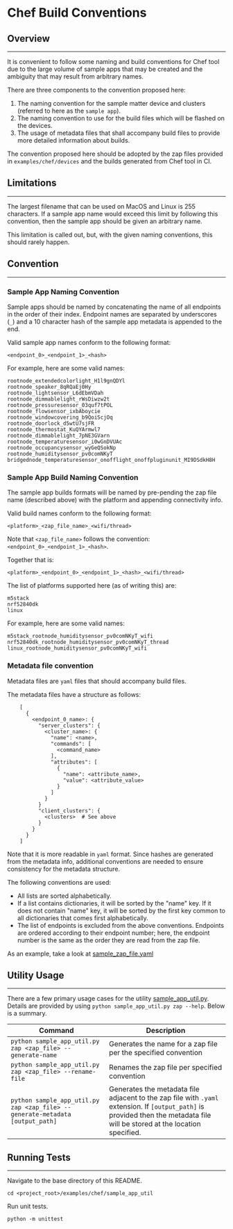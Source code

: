# Chef Build Conventions


## Overview

---

It is convenient to follow some naming and build conventions for Chef tool due to the large
volume of sample apps that may be created and the ambiguity that may result from arbitrary
names.

There are three components to the convention proposed here:
1. The naming convention for the sample matter device and clusters (referred to here as the
`sample app`).
2. The naming convention to use for the build files which will be flashed on the devices.
3. The usage of metadata files that shall accompany build files to provide more detailed
information about builds.

The convention proposed here should be adopted by the zap files provided in `examples/chef/devices`
and the builds generated from Chef tool in CI.

## Limitations

---

The largest filename that can be used on MacOS and Linux is 255 characters.
If a sample app name would exceed this limit by following this convention, then the sample app
should be given an arbitrary name.

This limitation is called out, but, with the given naming conventions, this should rarely happen.

## Convention

---

### Sample App Naming Convention

Sample apps should be named by concatenating the name of all endpoints in the order of their index.
Endpoint names are separated by underscores (`_`) and a 10 character hash of the sample app
metadata is appended to the end.

Valid sample app names conform to the following format:
```
<endpoint_0>_<endpoint_1>_<hash>
```

For example, here are some valid names:
```
rootnode_extendedcolorlight_H1l9gnQDYl
rootnode_speaker_8qRQaEj0Hy
rootnode_lightsensor_L6dEbmVDah
rootnode_dimmablelight_rWsDiwzw2t
rootnode_pressuresensor_03quf7tPOL
rootnode_flowsensor_ixbAboycie
rootnode_windowcovering_b9QoiScjOq
rootnode_doorlock_d5wtU7sjFR
rootnode_thermostat_KuQYArmwl7
rootnode_dimmablelight_7pNE3GVarn
rootnode_temperaturesensor_i0wGnDVUAc
rootnode_occupancysensor_wyGeQSokNp
rootnode_humiditysensor_pv0comNKyT
bridgednode_temperaturesensor_onofflight_onoffpluginunit_MI9DSdkH8H
```

### Sample App Build Naming Convention

The sample app builds formats will be named by pre-pending the zap file name (described above)
with the platform and appending connectivity info.

Valid build names conform to the following format:
```
<platform>_<zap_file_name>_<wifi/thread>
```

Note that `<zap_file_name>` follows the convention: `<endpoint_0>_<endpoint_1>_<hash>`.

Together that is:
```
<platform>_<endpoint_0>_<endpoint_1>_<hash>_<wifi/thread>
```

The list of platforms supported here (as of writing this) are:
```
m5stack
nrf52840dk
linux
```

For example, here are some valid names:
```
m5stack_rootnode_humiditysensor_pv0comNKyT_wifi
nrf52840dk_rootnode_humiditysensor_pv0comNKyT_thread
linux_rootnode_humiditysensor_pv0comNKyT_wifi
```

### Metadata file convention

Metadata files are `yaml` files that should accompany build files.

The metadata files have a structure as follows:
```
    [
      {
        <endpoint_0_name>: {
          "server_clusters": {
            <cluster_name>: {
              "name": <name>,
              "commands": [
                <command_name>
              ],
              "attributes": [
                {
                  "name": <attribute_name>,
                  "value": <attribute_value>
                }
              ]
            }
          }
          "client_clusters": {
            <clusters>  # See above
          }
        }
      }
    ]
```

Note that it is more readable in `yaml` format. Since hashes are generated from the metadata info,
additional conventions are needed to ensure consistency for the metadata structure.

The following conventions are used:
- All lists are sorted alphabetically.
- If a list contains dictionaries, it will be sorted by the "name" key. If it does not contain
  "name" key, it will be sorted by the first key common to all dictionaries that comes
  first alphabetically.
- The list of endpoints is excluded from the above conventions. Endpoints are ordered according
  to their endpoint number; here, the endpoint number is the same as the order they are read
  from the zap file.

As an example, take a look at [sample_zap_file.yaml](test_files/sample_zap_file.yaml)


## Utility Usage

---

There are a few primary usage cases for the utility [sample_app_util.py](sample_app_util.py).
Details are provided by using `python sample_app_util.py zap --help`. Below is a summary.

| Command | Description |
| ------- | ----------- |
| `python sample_app_util.py zap <zap_file> --generate-name` | Generates the name for a zap file per the specified convention |
| `python sample_app_util.py zap <zap_file> --rename-file` | Renames the zap file per specified convention |
| `python sample_app_util.py zap <zap_file> --generate-metadata [output_path]` | Generates the metadata file adjacent to the zap file with `.yaml` extension. If `[output_path]` is provided then the metadata file will be stored at the location specified. |

## Running Tests

---

Navigate to the base directory of this README.
```
cd <project_root>/examples/chef/sample_app_util
```

Run unit tests.
```
python -m unittest
```

